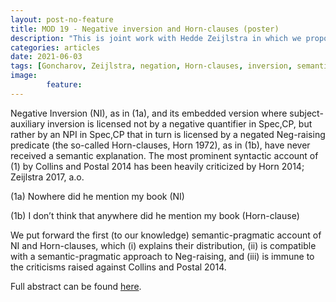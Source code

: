 ```yaml
---
layout: post-no-feature
title: MOD 19 - Negative inversion and Horn-clauses (poster)
description: "This is joint work with Hedde Zeijlstra in which we propose a semantic-pragmattic account of negative inversion and Horn-clauses."
categories: articles
date: 2021-06-03
tags: [Goncharov, Zeijlstra, negation, Horn-clauses, inversion, semantics, pragmatics, NPIs, polarity, emphatic]
image: 
        feature: 
---
```


Negative Inversion (NI), as in (1a), and its embedded version where subject-auxiliary inversion is licensed not by a negative quantifier in Spec,CP, but rather by an NPI in Spec,CP that in turn is licensed by a negated Neg-raising predicate (the so-called Horn-clauses, Horn 1972), as in (1b), have never received a semantic explanation. The most prominent syntactic account of (1) by Collins and Postal 2014 has been heavily criticized by Horn 2014; Zeijlstra 2017, a.o.

(1a) Nowhere did he mention my book (NI)

(1b) I don’t think that anywhere did he mention my book (Horn-clause)

We put forward the first (to our knowledge) semantic-pragmatic account of NI and Horn-clauses, which (i) explains their distribution, (ii) is compatible with a semantic-pragmatic approach to Neg-raising, and (iii) is immune to the criticisms raised against Collins and Postal 2014.
 
Full abstract can be found [here](/docs/negative-inversion-and-Horn-clauses-MOD19.pdf).



